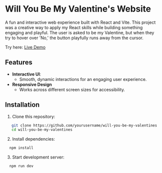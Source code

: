 # Will You Be My Valentine's Website

A fun and interactive web experience built with React and Vite. This project was a creative way to apply my React skills while building something engaging and playful. The user is asked to be my Valentine, but when they try to hover over 'No,' the button playfully runs away from the cursor.

Try here:
[Live Demo](https://caydeny.github.io/Will-You-Be-My-Valentines/)

## Features

- **Interactive UI**:
  - Smooth, dynamic interactions for an engaging user experience.
- **Responsive Design**
  - Works across different screen sizes for accessibility.

## Installation

1. Clone this repository:
   
```bash
   git clone https://github.com/yourusername/will-you-be-my-valentines.git
   cd will-you-be-my-valentines
```
2. Install dependencies:
   
```bash
  npm install
```
3. Start development server:
```bash
  npm run dev
```
    

